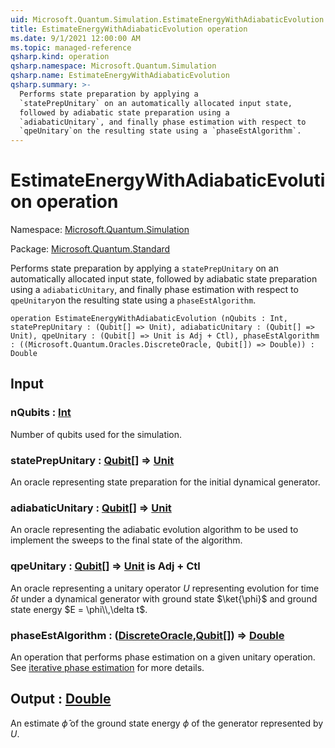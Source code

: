 ```yaml
---
uid: Microsoft.Quantum.Simulation.EstimateEnergyWithAdiabaticEvolution
title: EstimateEnergyWithAdiabaticEvolution operation
ms.date: 9/1/2021 12:00:00 AM
ms.topic: managed-reference
qsharp.kind: operation
qsharp.namespace: Microsoft.Quantum.Simulation
qsharp.name: EstimateEnergyWithAdiabaticEvolution
qsharp.summary: >-
  Performs state preparation by applying a
  `statePrepUnitary` on an automatically allocated input state,
  followed by adiabatic state preparation using a
  `adiabaticUnitary`, and finally phase estimation with respect to
  `qpeUnitary`on the resulting state using a `phaseEstAlgorithm`.
---
```


# EstimateEnergyWithAdiabaticEvolution operation

Namespace: [Microsoft.Quantum.Simulation](xref:Microsoft.Quantum.Simulation)

Package: [Microsoft.Quantum.Standard](https://nuget.org/packages/Microsoft.Quantum.Standard)


Performs state preparation by applying a`statePrepUnitary` on an automatically allocated input state,followed by adiabatic state preparation using a`adiabaticUnitary`, and finally phase estimation with respect to`qpeUnitary`on the resulting state using a `phaseEstAlgorithm`.

```qsharp
operation EstimateEnergyWithAdiabaticEvolution (nQubits : Int, statePrepUnitary : (Qubit[] => Unit), adiabaticUnitary : (Qubit[] => Unit), qpeUnitary : (Qubit[] => Unit is Adj + Ctl), phaseEstAlgorithm : ((Microsoft.Quantum.Oracles.DiscreteOracle, Qubit[]) => Double)) : Double
```


## Input

### nQubits : [Int](xref:microsoft.quantum.qsharp.valueliterals#int-literals)

Number of qubits used for the simulation.


### statePrepUnitary : [Qubit](xref:microsoft.quantum.qsharp.valueliterals#qubit-literals)[] => [Unit](xref:microsoft.quantum.qsharp.valueliterals#unit-literal) 

An oracle representing state preparation for the initial dynamicalgenerator.


### adiabaticUnitary : [Qubit](xref:microsoft.quantum.qsharp.valueliterals#qubit-literals)[] => [Unit](xref:microsoft.quantum.qsharp.valueliterals#unit-literal) 

An oracle representing the adiabatic evolution algorithm to be usedto implement the sweeps to the final state of the algorithm.


### qpeUnitary : [Qubit](xref:microsoft.quantum.qsharp.valueliterals#qubit-literals)[] => [Unit](xref:microsoft.quantum.qsharp.valueliterals#unit-literal)  is Adj + Ctl

An oracle representing a unitary operator $U$ representing evolutionfor time $\delta t$ under a dynamical generator with ground state$\ket{\phi}$ and ground state energy $E = \phi\\,\delta t$.


### phaseEstAlgorithm : ([DiscreteOracle](xref:Microsoft.Quantum.Oracles.DiscreteOracle),[Qubit](xref:microsoft.quantum.qsharp.valueliterals#qubit-literals)[]) => [Double](xref:microsoft.quantum.qsharp.valueliterals#double-literals) 

An operation that performs phase estimation on a given unitary operation.See [iterative phase estimation](xref:microsoft.quantum.libraries.overview.characterization#iterative-phase-estimation)for more details.



## Output : [Double](xref:microsoft.quantum.qsharp.valueliterals#double-literals)

An estimate $\hat{\phi}$ of the ground state energy $\phi$of the generator represented by $U$.